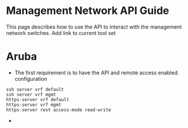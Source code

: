 # Management Network API Guide

This page describes how to use the API to interact with the management network switches.
Add link to current tool set

# Aruba

- The first requirement is to have the API and remote access enabled.
configuration
```
ssh server vrf default
ssh server vrf mgmt
https-server vrf default
https-server vrf mgmt
https-server rest access-mode read-write
```
- 